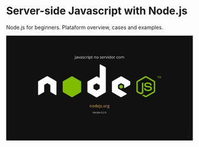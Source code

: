 # Server-side Javascript with Node.js

Node.js for beginners. Plataform overview, cases and examples.

![cover](cover.jpg)

